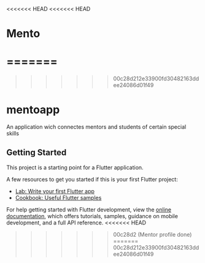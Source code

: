 <<<<<<< HEAD
<<<<<<< HEAD
# Mento
=======
=======
>>>>>>> 00c28d212e33900fd30482163ddee24086d01f49
# mentoapp

An application wich connectes mentors and students of certain special skills

## Getting Started

This project is a starting point for a Flutter application.

A few resources to get you started if this is your first Flutter project:

- [Lab: Write your first Flutter app](https://docs.flutter.dev/get-started/codelab)
- [Cookbook: Useful Flutter samples](https://docs.flutter.dev/cookbook)

For help getting started with Flutter development, view the
[online documentation](https://docs.flutter.dev/), which offers tutorials,
samples, guidance on mobile development, and a full API reference.
<<<<<<< HEAD
>>>>>>> 00c28d2 (Mentor profile done)
=======
>>>>>>> 00c28d212e33900fd30482163ddee24086d01f49
